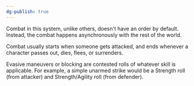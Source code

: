```yaml
---
dg-publish: true
---
```

Combat in this system, unlike others, doesn't have an order by default. Instead, the combat happens asynchronously with the rest of the world.

Combat usually starts when someone gets attacked, and ends whenever a character passes out, dies, flees, or surrenders.

Evasive maneuvers or blocking are contested rolls of whatever skill is applicable. For example, a simple unarmed strike would be a Strength roll (from attacker) and Strength/Agility roll (from defender).